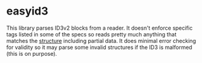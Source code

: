 # easyid3
This library parses ID3v2 blocks from a reader. It doesn't enforce specific
tags listed in some of the specs so reads pretty much anything that matches the [structure](https://id3.org/id3v2.4.0-structure) including partial data. It does minimal error checking for validity so it may parse some invalid structures if the ID3 is malformed (this is on purpose).
 

